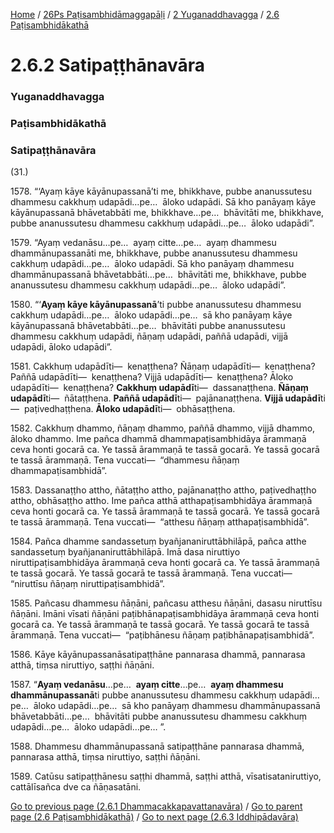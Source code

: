 
[Home](/) / [26Ps Paṭisambhidāmaggapāḷi](../../../26Ps.md) / [2 Yuganaddhavagga](../../2.md) / [2.6 Paṭisambhidākathā](../2.6.md)

# 2.6.2 Satipaṭṭhānavāra

### Yuganaddhavagga

### Paṭisambhidākathā

### Satipaṭṭhānavāra

(31.)

1578\. “‘Ayaṃ kāye kāyānupassanā’ti me, bhikkhave, pubbe ananussutesu dhammesu cakkhuṃ udapādi…pe…  āloko udapādi. Sā kho panāyaṃ kāye kāyānupassanā bhāvetabbāti me, bhikkhave…pe…  bhāvitāti me, bhikkhave, pubbe ananussutesu dhammesu cakkhuṃ udapādi…pe…  āloko udapādi”.

1579\. “Ayaṃ vedanāsu…pe…  ayaṃ citte…pe…  ayaṃ dhammesu dhammānupassanāti me, bhikkhave, pubbe ananussutesu dhammesu cakkhuṃ udapādi…pe…  āloko udapādi. Sā kho panāyaṃ dhammesu dhammānupassanā bhāvetabbāti…pe…  bhāvitāti me, bhikkhave, pubbe ananussutesu dhammesu cakkhuṃ udapādi…pe…  āloko udapādi”.

1580\. “‘**Ayaṃ kāye kāyānupassanā**’ti pubbe ananussutesu dhammesu cakkhuṃ udapādi…pe…  āloko udapādi…pe…  sā kho panāyaṃ kāye kāyānupassanā bhāvetabbāti…pe…  bhāvitāti pubbe ananussutesu dhammesu cakkhuṃ udapādi, ñāṇaṃ udapādi, paññā udapādi, vijjā udapādi, āloko udapādi”.

1581\. Cakkhuṃ udapādīti—  kenaṭṭhena? Ñāṇaṃ udapādīti—  kenaṭṭhena? Paññā udapādīti—  kenaṭṭhena? Vijjā udapādīti—  kenaṭṭhena? Āloko udapādīti—  kenaṭṭhena? **Cakkhuṃ udapādī**ti—  dassanaṭṭhena. **Ñāṇaṃ udapādī**ti—  ñātaṭṭhena. **Paññā udapādī**ti—  pajānanaṭṭhena. **Vijjā udapādī**ti—  paṭivedhaṭṭhena. **Āloko udapādī**ti—  obhāsaṭṭhena.

1582\. Cakkhuṃ dhammo, ñāṇaṃ dhammo, paññā dhammo, vijjā dhammo, āloko dhammo. Ime pañca dhammā dhammapaṭisambhidāya ārammaṇā ceva honti gocarā ca. Ye tassā ārammaṇā te tassā gocarā. Ye tassā gocarā te tassā ārammaṇā. Tena vuccati—  “dhammesu ñāṇaṃ dhammapaṭisambhidā”.

1583\. Dassanaṭṭho attho, ñātaṭṭho attho, pajānanaṭṭho attho, paṭivedhaṭṭho attho, obhāsaṭṭho attho. Ime pañca atthā atthapaṭisambhidāya ārammaṇā ceva honti gocarā ca. Ye tassā ārammaṇā te tassā gocarā. Ye tassā gocarā te tassā ārammaṇā. Tena vuccati—  “atthesu ñāṇaṃ atthapaṭisambhidā”.

1584\. Pañca dhamme sandassetuṃ byañjananiruttābhilāpā, pañca atthe sandassetuṃ byañjananiruttābhilāpā. Imā dasa niruttiyo niruttipaṭisambhidāya ārammaṇā ceva honti gocarā ca. Ye tassā ārammaṇā te tassā gocarā. Ye tassā gocarā te tassā ārammaṇā. Tena vuccati—  “niruttīsu ñāṇaṃ niruttipaṭisambhidā”.

1585\. Pañcasu dhammesu ñāṇāni, pañcasu atthesu ñāṇāni, dasasu niruttīsu ñāṇāni. Imāni vīsati ñāṇāni paṭibhānapaṭisambhidāya ārammaṇā ceva honti gocarā ca. Ye tassā ārammaṇā te tassā gocarā. Ye tassā gocarā te tassā ārammaṇā. Tena vuccati—  “paṭibhānesu ñāṇaṃ paṭibhānapaṭisambhidā”.

1586\. Kāye kāyānupassanāsatipaṭṭhāne pannarasa dhammā, pannarasa atthā, tiṃsa niruttiyo, saṭṭhi ñāṇāni.

1587\. “**Ayaṃ vedanāsu**…pe…  **ayaṃ citte**…pe…  **ayaṃ dhammesu dhammānupassanā**ti pubbe ananussutesu dhammesu cakkhuṃ udapādi…pe…  āloko udapādi…pe…  sā kho panāyaṃ dhammesu dhammānupassanā bhāvetabbāti…pe…  bhāvitāti pubbe ananussutesu dhammesu cakkhuṃ udapādi…pe…  āloko udapādi…pe… ”.

1588\. Dhammesu dhammānupassanā satipaṭṭhāne pannarasa dhammā, pannarasa atthā, tiṃsa niruttiyo, saṭṭhi ñāṇāni.

1589\. Catūsu satipaṭṭhānesu saṭṭhi dhammā, saṭṭhi atthā, vīsatisataniruttiyo, cattālīsañca dve ca ñāṇasatāni.

[Go to previous page (2.6.1 Dhammacakkapavattanavāra)](2.6.1.md) / [Go to parent page (2.6 Paṭisambhidākathā)](../2.6.md) / [Go to next page (2.6.3 Iddhipādavāra)](2.6.3.md)


